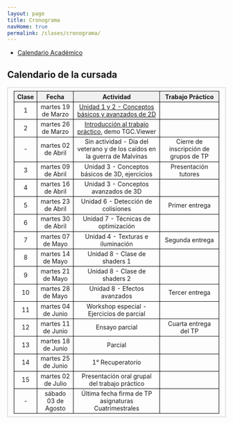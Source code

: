 ```yaml
---
layout: page
title: Cronograma
navHome: true
permalink: /clases/cronograma/
---
```


<style>

table {
  border-collapse: collapse;
  border-spacing: 0;
  font-size: 1em;
  border: 1px solid #CCC;
  margin: 0;
  padding: 0.5em 1em;
}

th {
 font-weight: bold;
  background-color: #F0F0F0;
  border:1px solid #000000;
}

td{
    border:1px solid #000000;
}

</style>

* [Calendario Académico](https://www.frba.utn.edu.ar/es/calendario-academico/)

## Calendario de la cursada

| Clase | Fecha               | Actividad    | Trabajo Práctico  |
|:-----:|:-------------------:|:------------:|:-----------------:|
|  1    | martes 19 de Marzo | [Unidad 1 y 2 - Conceptos básicos y avanzados de 2D](https://drive.google.com/open?id=1Gg-9FIvyJj89LqkyMQ-j5S2xKaXPCduYBDJgL3ZD690) ||
|  2    | martes 26 de Marzo | [Introducción al trabajo práctico](https://drive.google.com/open?id=1wQJ1VzWIz-vu1-mo-YxEZyTvgzctENN1xLzLhQmBUxU), demo TGC.Viewer ||
|  -    | martes 02 de Abril | Sin actividad - Día del veterano y de los caídos en la guerra de Malvinas | Cierre de inscripción de grupos de TP|
|  3    | martes 09 de Abril | Unidad 3 - Conceptos básicos de 3D, ejercicios | Presentación tutores |
|  4    | martes 16 de Abril | Unidad 3 - Conceptos avanzados de 3D ||
|  5    | martes 23 de Abril | Unidad 6 - Detección de colisiones | Primer entrega |
|  6    | martes 30 de Abril | Unidad 7 - Técnicas de optimización ||
|  7    | martes 07 de Mayo | Unidad 4 - Texturas e iluminación | Segunda entrega |
|  8    | martes 14 de Mayo | Unidad 8 - Clase de shaders 1 ||
|  9    | martes 21 de Mayo | Unidad 8 - Clase de shaders 2 ||
| 10    | martes 28 de Mayo | Unidad 8 - Efectos avanzados | Tercer entrega |
| 11    | martes 04 de Junio | Workshop especial - Ejercicios de parcial||
| 12    | martes 11 de Junio | Ensayo parcial | Cuarta entrega del TP |
| 13    | martes 18 de Junio | Parcial ||
| 14    | martes 25 de Junio | 1° Recuperatorio ||
| 15    | martes 02 de Julio | Presentación oral grupal del trabajo práctico ||
|  -    | sábado 03 de Agosto | Última fecha firma de TP asignaturas Cuatrimestrales ||
